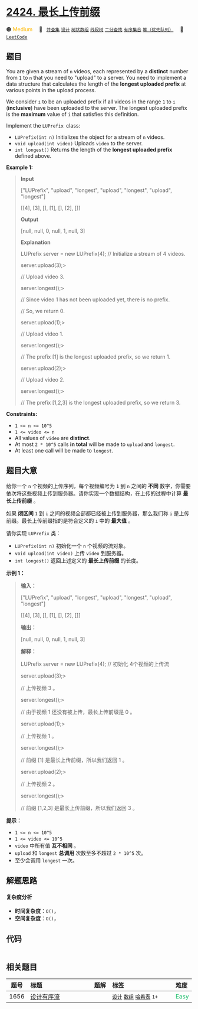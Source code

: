 # [2424. 最长上传前缀](https://leetcode.com/problems/longest-uploaded-prefix)

🟠 <font color=#ffb800>Medium</font>&emsp; 🔖&ensp; [`并查集`](/leetcode/outline/tag/union-find.md) [`设计`](/leetcode/outline/tag/design.md) [`树状数组`](/leetcode/outline/tag/binary-indexed-tree.md) [`线段树`](/leetcode/outline/tag/segment-tree.md) [`二分查找`](/leetcode/outline/tag/binary-search.md) [`有序集合`](/leetcode/outline/tag/ordered-set.md) [`堆（优先队列）`](/leetcode/outline/tag/heap-priority-queue.md)&emsp; 🔗&ensp;[`LeetCode`](https://leetcode.com/problems/longest-uploaded-prefix)


## 题目

You are given a stream of `n` videos, each represented by a **distinct**
number from `1` to `n` that you need to "upload" to a server. You need to
implement a data structure that calculates the length of the **longest
uploaded prefix** at various points in the upload process.

We consider `i` to be an uploaded prefix if all videos in the range `1` to `i`
(**inclusive**) have been uploaded to the server. The longest uploaded prefix
is the **maximum** value of `i` that satisfies this definition.  
  
Implement the `LUPrefix `class:

  * `LUPrefix(int n)` Initializes the object for a stream of `n` videos.
  * `void upload(int video)` Uploads `video` to the server.
  * `int longest()` Returns the length of the **longest uploaded prefix** defined above.



**Example 1:**

> 
> 
> 
> 
> 
> **Input**
> 
> ["LUPrefix", "upload", "longest", "upload", "longest", "upload", "longest"]
> 
> [[4], [3], [], [1], [], [2], []]
> 
> **Output**
> 
> [null, null, 0, null, 1, null, 3]
> 
> 
> 
> **Explanation**
> 
> LUPrefix server = new LUPrefix(4);   // Initialize a stream of 4 videos.
> 
> server.upload(3);> 
> > 
> > 
> > 
> > 
> // Upload video 3.
> 
> server.longest();> 
> > 
> > 
> > 
> > 
> // Since video 1 has not been uploaded yet, there is no prefix.
> 
> > 
> > 
> > 
> > 
> > 
> > 
> > 
> > 
> > 
>  // So, we return 0.
> 
> server.upload(1);> 
> > 
> > 
> > 
> > 
> // Upload video 1.
> 
> server.longest();> 
> > 
> > 
> > 
> > 
> // The prefix [1] is the longest uploaded prefix, so we return 1.
> 
> server.upload(2);> 
> > 
> > 
> > 
> > 
> // Upload video 2.
> 
> server.longest();> 
> > 
> > 
> > 
> > 
> // The prefix [1,2,3] is the longest uploaded prefix, so we return 3.

**Constraints:**

  * `1 <= n <= 10^5`
  * `1 <= video <= n`
  * All values of `video` are **distinct**.
  * At most `2 * 10^5` calls **in total** will be made to `upload` and `longest`.
  * At least one call will be made to `longest`.


## 题目大意

给你一个 `n` 个视频的上传序列，每个视频编号为 `1` 到 `n` 之间的 **不同**
数字，你需要依次将这些视频上传到服务器。请你实现一个数据结构，在上传的过程中计算 **最长上传前缀**  。

如果 **闭区间**  `1` 到 `i` 之间的视频全部都已经被上传到服务器，那么我们称 `i` 是上传前缀。最长上传前缀指的是符合定义的 `i` 中的
**最大值**  。  
  
请你实现 `LUPrefix` 类：

  * `LUPrefix(int n)` 初始化一个 `n` 个视频的流对象。
  * `void upload(int video)` 上传 `video` 到服务器。
  * `int longest()` 返回上述定义的 **最长上传前缀**  的长度。



**示例 1：**

> 
> 
> 
> 
> 
> **输入：**
> 
> ["LUPrefix", "upload", "longest", "upload", "longest", "upload", "longest"]
> 
> [[4], [3], [], [1], [], [2], []]
> 
> **输出：**
> 
> [null, null, 0, null, 1, null, 3]
> 
> 
> 
> **解释：**
> 
> LUPrefix server = new LUPrefix(4);   // 初始化 4个视频的上传流
> 
> server.upload(3);> 
> > 
> > 
> > 
> > 
> // 上传视频 3 。
> 
> server.longest();> 
> > 
> > 
> > 
> > 
> // 由于视频 1 还没有被上传，最长上传前缀是 0 。
> 
> server.upload(1);> 
> > 
> > 
> > 
> > 
> // 上传视频 1 。
> 
> server.longest();> 
> > 
> > 
> > 
> > 
> // 前缀 [1] 是最长上传前缀，所以我们返回 1 。
> 
> server.upload(2);> 
> > 
> > 
> > 
> > 
> // 上传视频 2 。
> 
> server.longest();> 
> > 
> > 
> > 
> > 
> // 前缀 [1,2,3] 是最长上传前缀，所以我们返回 3 。
> 
> 



**提示：**

  * `1 <= n <= 10^5`
  * `1 <= video <= 10^5`
  * `video` 中所有值 **互不相同**  。
  * `upload` 和 `longest` **总调用** 次数至多不超过 `2 * 10^5` 次。
  * 至少会调用 `longest` 一次。


## 解题思路

#### 复杂度分析

- **时间复杂度**：`O()`，
- **空间复杂度**：`O()`，

## 代码

```javascript

```

## 相关题目

| 题号 | 标题 | 题解 | 标签 | 难度 |
| :------: | :------ | :------: | :------ | :------ |
| 1656 | [设计有序流](https://leetcode.com/problems/design-an-ordered-stream) |  |  [`设计`](/leetcode/outline/tag/design.md) [`数组`](/leetcode/outline/tag/array.md) [`哈希表`](/leetcode/outline/tag/hash-table.md) `1+` | <font color=#15bd66>Easy</font> |

<style>
.blue {
    background-color: #096dd9;
    padding: 0.25rem 0.5rem;
    margin: 0;
    font-size: 0.85em;
    border-radius: 3px;
    color: white;
    font-weight: 500;
}
table th:first-of-type { width: 10%; }
table th:nth-of-type(2) { width: 35%; }
table th:nth-of-type(3) { width: 10%; }
table th:nth-of-type(4) { width: 35%; }
table th:nth-of-type(5) { width: 10%; }
</style>
